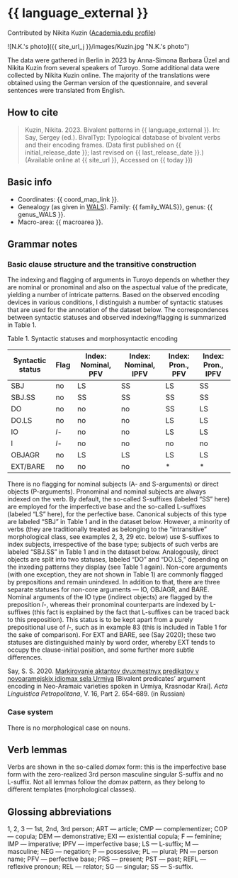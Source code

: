 # {{ language_external }}
Contributed by Nikita Kuzin ([Academia.edu profile](https://fu-berlin.academia.edu/NikitaKuzin))

![N.K.'s photo]({{ site_url_j }}/images/Kuzin.jpg "N.K.'s photo")

The data were gathered in Berlin in 2023 by Anna-Simona Barbara Üzel and Nikita Kuzin from several speakers of Turoyo. Some additional data were collected by Nikita Kuzin online. The majority of the translations were obtained using the German version of the questionnaire, and several sentences were translated from English.

## How to cite
> Kuzin, Nikita. 2023. Bivalent patterns in {{ language_external }}. 
> In: Say, Sergey (ed.). BivalTyp: Typological database of bivalent verbs and their encoding frames. 
> (Data first published on {{ initial_release_date }}; last revised on {{ last_release_date }}.) 
> (Available online at {{ site_url }}, Accessed on {{ today }})

## Basic info
- Coordinates: {{ coord_map_link }}.
- Genealogy (as given in [WALS](https://wals.info/)). Family: {{ family_WALS}}, genus: {{ genus_WALS }}.
- Macro-area: {{ macroarea }}.

## Grammar notes

### Basic clause structure and the transitive construction

The indexing and flagging of arguments in Turoyo depends on whether they are nominal or pronominal and also on the aspectual value of the predicate, yielding a number of intricate patterns. Based on the observed encoding devices in various conditions, I distinguish a number of syntactic statuses that are used for the annotation of the dataset below. The correspondences between syntactic statuses and observed indexing/flagging is summarized in Table 1.

Table 1. Syntactic statuses and morphosyntactic encoding

<div class="before-table"></div>

| Syntactic status | Flag  | Index: Nominal, PFV  | Index: Nominal, IPFV  | Index: Pron., PFV  | Index: Pron.,  IPFV |
| ---------------- | ----- | -------------------- | --------------------- | ------------------ | ------------------- |
| SBJ              | no    | LS                   | SS                    | LS                 | SS                  |
| SBJ.SS           | no    | SS                   | SS                    | SS                 | SS                  |
| DO               | no    | no                   | no                    | SS                 | LS                  |
| DO.LS            | no    | no                   | no                    | LS                 | LS                  |
| IO               | *l-*  | no                   | no                    | LS                 | LS                  |
| l                | *l-*  | no                   | no                    | no                 | no                  |
| OBJAGR           | no    | LS                   | LS                    | LS                 | LS                  |
| EXT/BARE         | no    | no                   | no                    | *                  | *                   |

There is no flagging for nominal subjects (A- and S-arguments) or direct objects (P-arguments). Pronominal and nominal subjects are always indexed on the verb. By default, the so-called S-suffixes (labeled “SS” here) are employed for the imperfective base and the so-called L-suffixes (labeled “LS” here), for the perfective base. Canonical subjects of this type are labeled “SBJ” in Table 1 and in the dataset below. However, a minority of verbs (they are traditionally treated as belonging to the “intransitive” morphological class, see examples 2, 3, 29 etc. below) use S-suffixes to index subjects, irrespective of the base type; subjects of such verbs are labeled “SBJ.SS” in Table 1 and in the dataset below. Analogously, direct objects are split into two statuses, labeled “DO” and “DO.LS,” depending on the inxeding patterns they display (see Table 1 again).
Non-core arguments (with one exception, they are not shown in Table 1) are commonly flagged by prepositions and remain unindexed. In addition to that, there are three separate statuses for non-core arguments — IO, OBJAGR, and BARE. Nominal arguments of the IO type (indirect objects) are flagged by the preposition *l-*, whereas their pronominal counterparts are indexed by L-suffixes (this fact is explained by the fact that L-suffixes can be traced back to this preposition). This status is to be kept apart from a purely prepositional use of *l-*, such as in example 83 (this is included in Table 1 for the sake of comparison). For EXT and BARE, see (Say 2020); these two statuses are distinguished mainly by word order, whereby EXT tends to occupy the clause-initial position, and some further more subtle differences.  

Say, S. S. 2020. [Markirovanie aktantov dvuxmestnyx predikatov v novoaramejskix idiomax sela Urmiya](https://bivaltyp.info/docs/Say_2020_Markirovanie.pdf) [Bivalent predicates’ argument encoding in Neo-Aramaic varieties spoken in Urmiya, Krasnodar Krai]. *Acta Linguistica Petropolitana*, V. 16, Part 2. 654-689. (in Russian)

### Case system

There is no morphological case on nouns.

## Verb lemmas

Verbs are shown in the so-called *doməx* form: this is the imperfective base form with the zero-realized 3rd person masculine singular S-suffix and no L-suffix. Not all lemmas follow the *doməx* pattern, as they belong to different templates (morphological classes).

## Glossing abbreviations

1, 2, 3 — 1st, 2nd, 3rd person; ART — article; CMP — complementizer; COP — copula; DEM — demonstrative; EXI — existential copula; F — feminine; IMP — imperative; IPFV — imperfective base; LS — L-suffix; M — masculine; NEG — negation; P — possessive; PL — plural; PN — person name; PFV — perfective base; PRS — present; PST — past; REFL — reflexive pronoun; REL — relator; SG — singular; SS — S-suffix.
